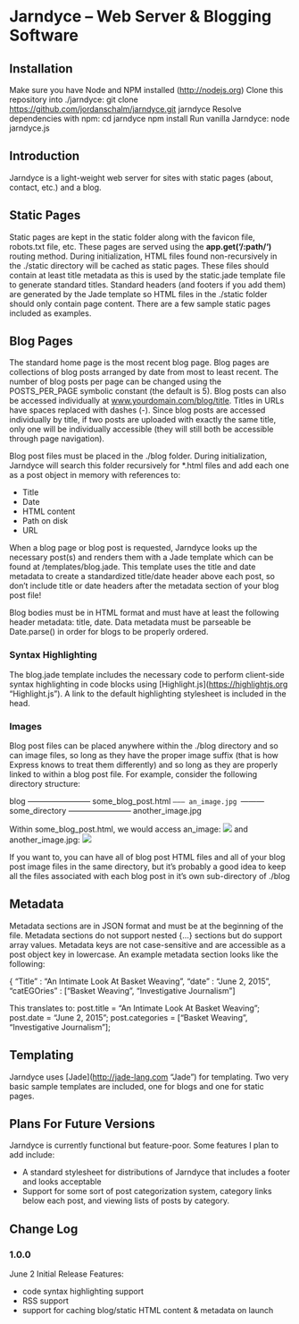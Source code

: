 # Jarndyce – Web Server & Blogging Software

## Installation

Make sure you have Node and NPM installed (http://nodejs.org)
Clone this repository into ./jarndyce:
git clone https://github.com/jordanschalm/jarndyce.git jarndyce
Resolve dependencies with npm:
cd jarndyce
npm install
Run vanilla Jarndyce:
node jarndyce.js

## Introduction
Jarndyce is a light-weight web server for sites with static pages (about, contact, etc.) and a blog.

## Static Pages
Static pages are kept in the static folder along with the favicon file, robots.txt file, etc. These pages are served using the **app.get(‘/:path/‘)** routing method. During initialization, HTML files found non-recursively in the ./static directory will be cached as static pages. These files should contain at least title metadata as this is used by the static.jade template file to generate standard titles. Standard headers (and footers if you add them) are generated by the Jade template so HTML files in the ./static folder should only contain page content. There are a few sample static pages included as examples.

## Blog Pages
The standard home page is the most recent blog page. Blog pages are collections of blog posts arranged by date from most to least recent. The number of blog posts per page can be changed using the POSTS_PER_PAGE symbolic constant (the default is 5). Blog posts can also be accessed individually at www.yourdomain.com/blog/title. Titles in URLs have spaces replaced with dashes (-). Since blog posts are accessed individually by title, if two posts are uploaded with exactly the same title, only one will be individually accessible (they will still both be accessible through page navigation).

Blog post files must be placed in the ./blog folder. During initialization, Jarndyce will search this folder recursively for *.html files and add each one as a post object in memory with references to:

* Title
* Date
* HTML content
* Path on disk
* URL

When a blog page or blog post is requested, Jarndyce looks up the necessary post(s) and renders them with a Jade template which can be found at /templates/blog.jade. This template uses the title and date metadata to create a standardized title/date header above each post, so don’t include title or date headers after the metadata section of your blog post file!

Blog bodies must be in HTML format and must have at least the following header metadata: title, date. Data metadata must be parseable be Date.parse() in order for blogs to be properly ordered.

### Syntax Highlighting
The blog.jade template includes the necessary code to perform client-side syntax highlighting in code blocks using [Highlight.js](https://highlightjs.org “Highlight.js”). A link to the default highlighting stylesheet is included in the head.

### Images
Blog post files can be placed anywhere within the ./blog directory and so can image files, so long as they have the proper image suffix (that is how Express knows to treat them differently) and so long as they are properly linked to within a blog post file. For example, consider the following directory structure:

blog ———————— some_blog_post.html
         `——— an_image.jpg
				 `——— some_directory ———————— another_image.jpg

Within some_blog_post.html, we would access an_image:
<img src=“/blog/an_image.jpg”>
and another_image.jpg:
<img src=“/blog/some_directory/another_image.jpg”>

If you want to, you can have all of blog post HTML files and all of your blog post image files in the same directory, but it’s probably a good idea to keep all the files associated with each blog post in it’s own sub-directory of ./blog

## Metadata
Metadata sections are in JSON format and must be at the beginning of the file. Metadata sections do not support nested {…} sections but do support array values. Metadata keys are not case-sensitive and are accessible as a post object key in lowercase. An example metadata section looks like the following:

{ “Title” : “An Intimate Look At Basket Weaving”,
  “date” : “June 2, 2015”,
  “catEGOries” : [“Basket Weaving”, “Investigative Journalism”]

This translates to:
post.title = “An Intimate Look At Basket Weaving”;
post.date = “June 2, 2015”;
post.categories = [“Basket Weaving”, “Investigative Journalism”];

## Templating
Jarndyce uses [Jade](http://jade-lang.com “Jade”) for templating. Two very basic sample templates are included, one for blogs and one for static pages.

## Plans For Future Versions

Jarndyce is currently functional but feature-poor. Some features I plan to add include:

* A standard stylesheet for distributions of Jarndyce that includes a footer and looks acceptable
* Support for some sort of post categorization system, category links below each post, and viewing lists of posts by category.

## Change Log

### 1.0.0
June 2
Initial Release
Features:
* code syntax highlighting support
* RSS support
* support for caching blog/static HTML content & metadata on launch
